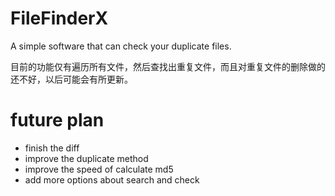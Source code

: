 # FileFinderX
A simple software that can check your duplicate files.

目前的功能仅有遍历所有文件，然后查找出重复文件，而且对重复文件的删除做的还不好，以后可能会有所更新。

# future plan
+ finish the diff
+ improve the duplicate method
+ improve the speed of calculate md5
+ add more options about search and check
